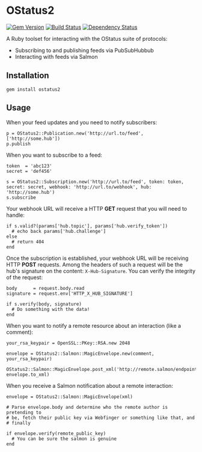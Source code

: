 OStatus2
==========

[![Gem Version](http://img.shields.io/gem/v/ostatus2.svg)][gem]
[![Build Status](http://img.shields.io/travis/tootsuite/ostatus2.svg)][travis]
[![Dependency Status](http://img.shields.io/gemnasium/tootsuite/ostatus2.svg)][gemnasium]

[gem]: https://rubygems.org/gems/ostatus2
[travis]: https://travis-ci.org/tootsuite/ostatus2
[gemnasium]: https://gemnasium.com/tootsuite/ostatus2

A Ruby toolset for interacting with the OStatus suite of protocols:

* Subscribing to and publishing feeds via PubSubHubbub
* Interacting with feeds via Salmon

## Installation

    gem install ostatus2

## Usage

When your feed updates and you need to notify subscribers:

    p = OStatus2::Publication.new('http://url.to/feed', ['http://some.hub'])
    p.publish

When you want to subscribe to a feed:

    token  = 'abc123'
    secret = 'def456'

    s = OStatus2::Subscription.new('http://url.to/feed', token: token, secret: secret, webhook: 'http://url.to/webhook', hub: 'http://some.hub')
    s.subscribe

Your webhook URL will receive a HTTP **GET** request that you will need to handle:

    if s.valid?(params['hub.topic'], params['hub.verify_token'])
      # echo back params['hub.challenge']
    else
      # return 404
    end

Once the subscription is established, your webhook URL will be receiving HTTP **POST** requests. Among the headers of such a request will be the hub's signature on the content: `X-Hub-Signature`. You can verify the integrity of the request:

    body      = request.body.read
    signature = request.env['HTTP_X_HUB_SIGNATURE']

    if s.verify(body, signature)
      # Do something with the data!
    end

When you want to notify a remote resource about an interaction (like a comment):

    your_rsa_keypair = OpenSSL::PKey::RSA.new 2048

    envelope = OStatus2::Salmon::MagicEnvelope.new(comment, your_rsa_keypair)

    OStatus2::Salmon::MagicEnvelope.post_xml('http://remote.salmon/endpoint', envelope.to_xml)

When you receive a Salmon notification about a remote interaction:

    envelope = OStatus2::Salmon::MagicEnvelope(xml)

    # Parse envelope.body and determine who the remote author is pretending to
    # be, fetch their public key via Webfinger or something like that, and
    # finally

    if envelope.verify(remote_public_key)
      # You can be sure the salmon is genuine
    end

